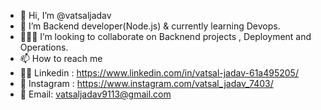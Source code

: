 - 👋 Hi, I’m @vatsaljadav
- 🌱 I’m Backend developer(Node.js) & currently learning Devops.
- 👨🏼‍💻 I’m looking to collaborate on Backnend projects , Deployment and Operations.  
- 📫 How to reach me
- 👨‍🎓 Linkedin : https://www.linkedin.com/in/vatsal-jadav-61a495205/
- 📸 Instagram : https://www.instagram.com/vatsal_jadav_7403/
- 📧 Email: vatsaljadav9113@gmail.com

